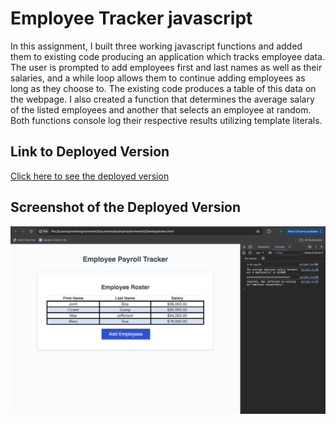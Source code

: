 # Employee Tracker javascript

In this assignment, I built three working javascript functions and added them to existing code producing an application which tracks employee data. The user is prompted to add employees first and last names as well as their salaries, and a while loop allows them to continue adding employees as long as they choose to. The existing code produces a table of this data on the webpage. I also created a function that determines the average salary of the listed employees and another that selects an employee at random. Both functions console log their respective results utilizing template literals. 

## Link to Deployed Version
[Click here to see the deployed version](https://jongrom.github.io/jongrom-s-employee-tracker/)

## Screenshot of the Deployed Version
![Screenshot of the web page](./assets/Screenshot.png)
